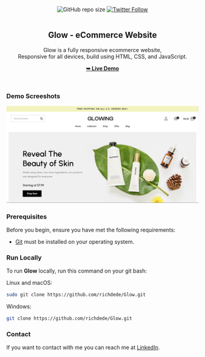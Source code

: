 <div align="center">
  
  ![GitHub repo size](https://img.shields.io/github/repo-size/richdede/Glow)
[![Twitter Follow](https://img.shields.io/twitter/follow/iamt_toby?style=social)](https://twitter.com/intent/follow?screen_name=iamt_toby)
  <br />
  <br />

  <h2 align="center">Glow - eCommerce Website</h2>

  Glow is a fully responsive ecommerce website, <br />Responsive for all devices, build using HTML, CSS, and JavaScript.

  <a href=""><strong>➥ Live Demo</strong></a>

</div>

<br />

### Demo Screeshots

![Glowing Desktop Demo](./desktop.png "Desktop Demo")

### Prerequisites

Before you begin, ensure you have met the following requirements:

* [Git](https://git-scm.com/downloads "Download Git") must be installed on your operating system.

### Run Locally

To run **Glow** locally, run this command on your git bash:

Linux and macOS:

```bash
sudo git clone https://github.com/richdede/Glow.git
```

Windows:

```bash
git clone https://github.com/richdede/Glow.git
```

### Contact

If you want to contact with me you can reach me at [LinkedIn](https://www.linkedin.com/in/dee-prince-dede-970913217/).
